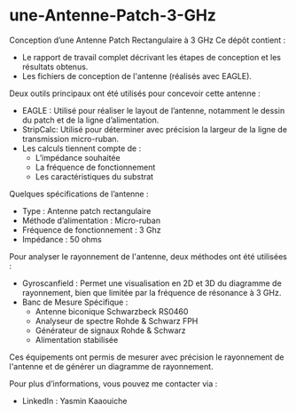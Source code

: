 # une-Antenne-Patch-3-GHz
Conception d’une Antenne Patch Rectangulaire à 3 GHz
Ce dépôt contient :
- Le rapport de travail complet décrivant les étapes de conception et les résultats obtenus.
- Les fichiers de conception de l'antenne (réalisés avec EAGLE).

Deux outils principaux ont été utilisés pour concevoir cette antenne :
- EAGLE : Utilisé pour réaliser le layout de l’antenne, notamment le dessin du patch et de la ligne d’alimentation.
- StripCalc: Utilisé pour déterminer avec précision la largeur de la ligne de transmission micro-ruban.
- Les calculs tiennent compte de :
  - L’impédance souhaitée
  - La fréquence de fonctionnement
  - Les caractéristiques du substrat
 
Quelques spécifications de l’antenne :
- Type : Antenne patch rectangulaire
- Méthode d’alimentation : Micro-ruban
- Fréquence de fonctionnement : 3 Ghz
- Impédance : 50 ohms
  
Pour analyser le rayonnement de l'antenne, deux méthodes ont été utilisées :
- Gyroscanfield : Permet une visualisation en 2D et 3D du diagramme de rayonnement, bien que limitée par la fréquence de résonance à 3 GHz.
- Banc de Mesure Spécifique :
  - Antenne biconique Schwarzbeck RS0460
  - Analyseur de spectre Rohde & Schwarz FPH
  - Générateur de signaux Rohde & Schwarz
  - Alimentation stabilisée

Ces équipements ont permis de mesurer avec précision le rayonnement de l'antenne et de générer un diagramme de rayonnement.

Pour plus d’informations, vous pouvez me contacter via :
- LinkedIn : Yasmin Kaaouiche

